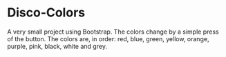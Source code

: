 # Disco-Colors
A very small project using Bootstrap. The colors change by a simple press of the button. The colors are, in order: red, blue, green, yellow, orange, purple, pink, black, white and grey.
